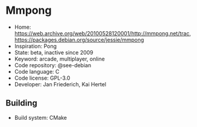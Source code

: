 # Mmpong

- Home: https://web.archive.org/web/20100528120001/http://mmpong.net/trac, https://packages.debian.org/source/jessie/mmpong
- Inspiration: Pong
- State: beta, inactive since 2009
- Keyword: arcade, multiplayer, online
- Code repository: @see-debian
- Code language: C
- Code license: GPL-3.0
- Developer: Jan Friederich, Kai Hertel

## Building

- Build system: CMake
